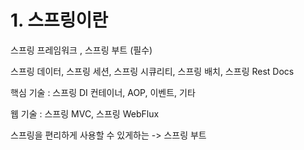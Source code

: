 # 1. 스프링이란

스프링 프레임워크 , 스프링 부트 (필수)

스프링 데이터, 스프링 세션, 스프링 시큐리티, 스프링 배치, 스프링 Rest Docs

핵심 기술 : 스프링  DI 컨테이너, AOP, 이벤트, 기타

웹 기술 : 스프링 MVC, 스프링 WebFlux

스프링을 편리하게 사용할 수 있게하는 -> 스프링 부트

